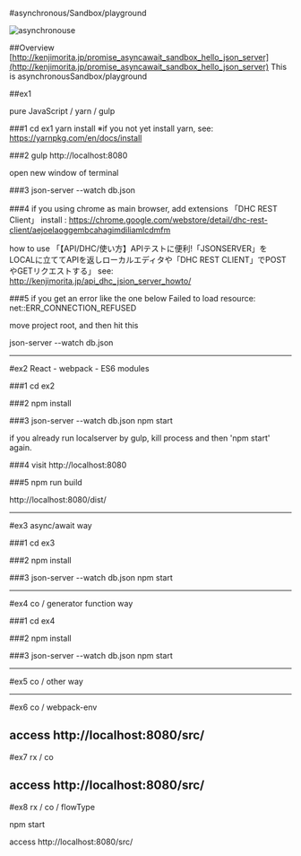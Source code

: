 #asynchronous/Sandbox/playground

![asynchronouse](http://kenjimorita.jp/wp-content/uploads/2016/11/promise2.gif)

##Overview
[http://kenjimorita.jp/promise_asyncawait_sandbox_hello_json_server](http://kenjimorita.jp/promise_asyncawait_sandbox_hello_json_server)
This is asynchronousSandbox/playground


##ex1

pure JavaScript / yarn / gulp

###1
cd ex1
yarn install
※if you not yet install yarn,
see: https://yarnpkg.com/en/docs/install

###2 gulp
    http://localhost:8080

open new window of terminal

###3 json-server --watch db.json

###4 if you using chrome as main browser,
add extensions 「DHC REST Client」
install : https://chrome.google.com/webstore/detail/dhc-rest-client/aejoelaoggembcahagimdiliamlcdmfm

how to use
「【API/DHC/使い方】APIテストに便利!「JSONSERVER」をLOCALに立ててAPIを返しローカルエディタや「DHC REST CLIENT」でPOSTやGETリクエストする」
see: http://kenjimorita.jp/api_dhc_jsion_server_howto/


###5 if you get an error like the one below
Failed to load resource: net::ERR_CONNECTION_REFUSED

move project root, and then hit this

json-server --watch db.json

----------------------------------------

#ex2
React - webpack - ES6 modules

###1
cd ex2

###2
npm install

###3
json-server --watch db.json
npm start

if you already run localserver by gulp, kill process and then 'npm start' again.

###4
visit
http://localhost:8080

###5
npm run build

http://localhost:8080/dist/

----------------------------------------

#ex3
async/await way

###1
cd ex3

###2
npm install

###3
json-server --watch db.json
npm start

----------------------------------------

#ex4
co / generator function way

###1
cd ex4

###2
npm install

###3
json-server --watch db.json
npm start

----------------------------------------
#ex5 co / other way

----------------------------------------
#ex6 co / webpack-env

access
http://localhost:8080/src/
----------------------------------------
#ex7 rx / co

access
http://localhost:8080/src/
----------------------------------------

#ex8 rx / co / flowType

npm start

access
http://localhost:8080/src/



